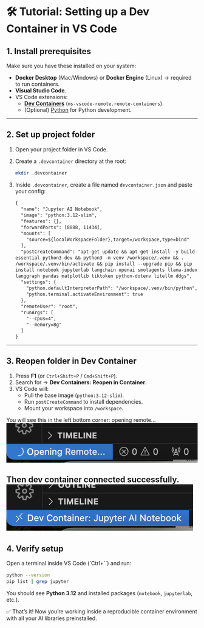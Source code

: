 # 🛠 Tutorial: Setting up a Dev Container in VS Code

## 1. Install prerequisites
Make sure you have these installed on your system:
- **Docker Desktop** (Mac/Windows) or **Docker Engine** (Linux) → required to run containers.
- **Visual Studio Code**.
- VS Code extensions:
  - [**Dev Containers**](https://marketplace.visualstudio.com/items?itemName=ms-vscode-remote.remote-containers) (`ms-vscode-remote.remote-containers`).
  - (Optional) [Python](https://marketplace.visualstudio.com/items?itemName=ms-python.python) for Python development.

---

## 2. Set up project folder
1. Open your project folder in VS Code.
2. Create a `.devcontainer` directory at the root:
   ```bash
   mkdir .devcontainer
   ```
3. Inside `.devcontainer`, create a file named `devcontainer.json` and paste your config:

   ```jsonc
   {
     "name": "Jupyter AI Notebook",
     "image": "python:3.12-slim",
     "features": {},
     "forwardPorts": [8888, 11434],
     "mounts": [
       "source=${localWorkspaceFolder},target=/workspace,type=bind"
     ],
     "postCreateCommand": "apt-get update && apt-get install -y build-essential python3-dev && python3 -m venv /workspace/.venv && . /workspace/.venv/bin/activate && pip install --upgrade pip && pip install notebook jupyterlab langchain openai smolagents llama-index langgraph pandas matplotlib tiktoken python-dotenv litellm ddgs",
     "settings": {
       "python.defaultInterpreterPath": "/workspace/.venv/bin/python",
       "python.terminal.activateEnvironment": true
     },
     "remoteUser": "root",
     "runArgs": [
       "--cpus=4",
       "--memory=8g"
     ]
   }
   ```

---

## 3. Reopen folder in Dev Container
1. Press **F1** (or `Ctrl+Shift+P` / `Cmd+Shift+P`).
2. Search for → **Dev Containers: Reopen in Container**.
3. VS Code will:
   - Pull the base image (`python:3.12-slim`).
   - Run `postCreateCommand` to install dependencies.
   - Mount your workspace into `/workspace`.

You will see this in the left bottom corner: opening remote...
![alt text](opening_remote.png)

Then dev container connected successfully.
![alt text](dev_container_sucess.png)
---

## 4. Verify setup
Open a terminal inside VS Code (`Ctrl+``) and run:

```bash
python --version
pip list | grep jupyter
```

You should see **Python 3.12** and installed packages (`notebook`, `jupyterlab`, etc.).



✅ That’s it! Now you’re working inside a reproducible container environment with all your AI libraries preinstalled.
